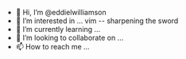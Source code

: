 - 👋 Hi, I’m @eddielwilliamson
- 👀 I’m interested in ... vim -- sharpening the sword
- 🌱 I’m currently learning ...
- 💞️ I’m looking to collaborate on ...
- 📫 How to reach me ...

<!---
eddielwilliamson/eddielwilliamson is a ✨ special ✨ repository because its `README.md` (this file) appears on your GitHub profile.
You can click the Preview link to take a look at your changes.
--->
